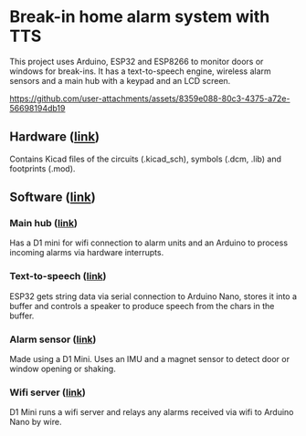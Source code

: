 # Break-in home alarm system with TTS

This project uses Arduino, ESP32 and ESP8266 to monitor doors or windows for break-ins. It has a text-to-speech engine, wireless alarm sensors and a main hub with a keypad and an LCD screen.

https://github.com/user-attachments/assets/8359e088-80c3-4375-a72e-56698194db19

## Hardware ([link](/hardware/))

Contains Kicad files of the circuits (.kicad_sch), symbols (.dcm, .lib) and footprints (.mod). 

## Software ([link](/software/))

### Main hub ([link](/software/nano_main_hub/))

Has a D1 mini for wifi connection to alarm units and an Arduino to process incoming alarms via hardware interrupts.

### Text-to-speech ([link](/software/esp32_tts/))

ESP32 gets string data via serial connection to Arduino Nano, stores it into a buffer and controls a speaker to produce speech from the chars in the buffer.

### Alarm sensor ([link](/software/esp8266_window_sensor/))

Made using a D1 Mini. Uses an IMU and a magnet sensor to detect door or window opening or shaking.

### Wifi server ([link](/software/esp8266_server/))

D1 Mini runs a wifi server and relays any alarms received via wifi to Arduino Nano by wire.

